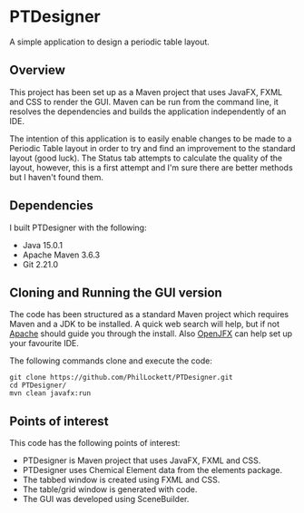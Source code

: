 # PTDesigner

A simple application to design a periodic table layout.

## Overview

This project has been set up as a Maven project that uses JavaFX, FXML and 
CSS to render the GUI. Maven can be run from the command line, it resolves 
the dependencies and builds the application independently of an IDE.

The intention of this application is to easily enable changes to be made to a 
Periodic Table layout in order to try and find an improvement to the standard 
layout (good luck). The Status tab attempts to calculate the quality of the 
layout, however, this is a first attempt and I'm sure there are better methods 
but I haven't found them.  

## Dependencies

I built PTDesigner with the following:

  * Java 15.0.1
  * Apache Maven 3.6.3
  * Git 2.21.0

## Cloning and Running the GUI version

The code has been structured as a standard Maven project which requires Maven 
and a JDK to be installed. A quick web search will help, but if not 
[Apache](https://maven.apache.org/install.html) should guide you through the
install. Also [OpenJFX](https://openjfx.io/openjfx-docs/) can help set up your 
favourite IDE.

The following commands clone and execute the code:

    git clone https://github.com/PhilLockett/PTDesigner.git
	cd PTDesigner/
	mvn clean javafx:run

## Points of interest

This code has the following points of interest:

  * PTDesigner is Maven project that uses JavaFX, FXML and CSS.
  * PTDesigner uses Chemical Element data from the elements package.
  * The tabbed window is created using FXML and CSS.
  * The table/grid window is generated with code.
  * The GUI was developed using SceneBuilder.
  